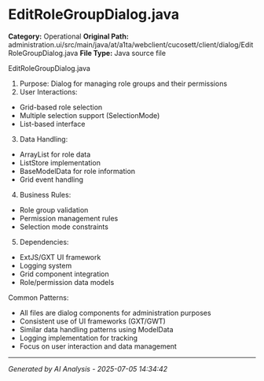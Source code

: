 # EditRoleGroupDialog.java

**Category:** Operational
**Original Path:** administration.ui/src/main/java/at/a1ta/webclient/cucosett/client/dialog/EditRoleGroupDialog.java
**File Type:** Java source file

EditRoleGroupDialog.java
1. Purpose: Dialog for managing role groups and their permissions
2. User Interactions:
- Grid-based role selection
- Multiple selection support (SelectionMode)
- List-based interface
3. Data Handling:
- ArrayList for role data
- ListStore implementation
- BaseModelData for role information
- Grid event handling
4. Business Rules:
- Role group validation
- Permission management rules
- Selection mode constraints
5. Dependencies:
- ExtJS/GXT UI framework
- Logging system
- Grid component integration
- Role/permission data models

Common Patterns:
- All files are dialog components for administration purposes
- Consistent use of UI frameworks (GXT/GWT)
- Similar data handling patterns using ModelData
- Logging implementation for tracking
- Focus on user interaction and data management

---
*Generated by AI Analysis - 2025-07-05 14:34:42*
